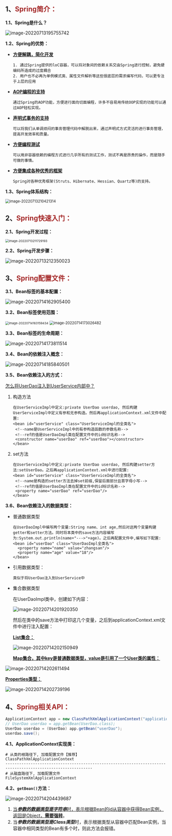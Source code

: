 ## 1、<span style="color:brown">Spring简介：</span>

**1.1、Spring是什么？**

![image-20220713195755742](https://raw.githubusercontent.com/root-bine/image/main/Typora-image/Spring%E7%9A%84%E5%90%AB%E4%B9%89.png)

**1.2、Spring的优势：**

- **<u>方便解耦，简化开发</u>**

  ```apl
  1. 通过Spring提供的loC容器，可以将对象间的依赖关系交由Spring进行控制，避免硬编码所造成的过度耦合
  2. 用户也不必再为单例模式类、属性文件解析等这些很底层的需求编写代码，可以更专注于上层的应用
  ```

- **<u>AOP编程的支持</u>**

  ```apl
  通过Spring的AOP功能，方便进行面向切面编程，许多不容易用传统OOP实现的功能可以通过AOP轻松实现。
  ```

- **<u>声明式事务的支持</u>**

  ```apl
  可以将我们从单调烦闷的事务管理代码中解脱出来，通过声明式方式灵活的进行事务管理，提高开发效率和质量。
  ```

- <u>**方便编程测试**</u>

  ```apl
  可以用非容器依赖的编程方式进行几乎所有的测试工作，测试不再是昂贵的操作，而是随手可做的事情。
  ```

- **<u>方便集成各种优秀的框架</u>**

  ```apl
  Spring对各种优秀框架(Struts、Hibernate、Hessian、Quartz等)的支持。
  ```

**1.3、Spring体系结构：**

<img src="https://raw.githubusercontent.com/root-bine/image/main/Typora-image/Spring%E4%BD%93%E7%B3%BB%E7%BB%93%E6%9E%84.png" alt="image-20220713210421314" style="zoom:80%;" />



## 2、<span style="color:brown">Spring快速入门：</span>

**2.1、Spring开发过程：**

<img src="https://raw.githubusercontent.com/root-bine/image/main/Typora-image/Spring%E5%BC%80%E5%8F%91%E8%BF%87%E7%A8%8B.png" alt="image-20220713211729193" style="zoom:67%;" />

**2.2、Spring开发步骤：**

![image-20220713212350023](https://raw.githubusercontent.com/root-bine/image/main/Typora-image/Spring%E5%BC%80%E5%8F%91%E6%AD%A5%E9%AA%A4.png)

## 3、<span style="color:brown">Spring配置文件：</span>

**3.1、Bean标签的基本配置：**

![image-20220714162905400](https://raw.githubusercontent.com/root-bine/image/main/Typora-image/Bean%E6%A0%87%E7%AD%BE%E7%9A%84%E9%85%8D%E7%BD%AE.png)

**3.2、Bean标签使用范围：**

<img src="https://raw.githubusercontent.com/root-bine/image/main/Typora-image/Bean%E6%A0%87%E7%AD%BE%E8%8C%83%E5%9B%B4.png" alt="image-20220714163159434" style="zoom:67%;" />

<img src="https://raw.githubusercontent.com/root-bine/image/main/Typora-image/Bean%E6%A0%87%E7%AD%BE%E8%AF%A6%E8%A7%A3.png" alt="image-20220714173026482" style="zoom: 80%;" />

**3.3、Bean标签的生命周期：**

![image-20220714173811514](https://raw.githubusercontent.com/root-bine/image/main/Typora-image/Bean%E6%A0%87%E7%AD%BE%E7%94%9F%E5%91%BD%E5%91%A8%E6%9C%9F.png)

**3.4、Bean的依赖注入概念：**

![image-20220714185840501](https://raw.githubusercontent.com/root-bine/image/main/Typora-image/Bean%E4%BE%9D%E8%B5%96%E6%B3%A8%E5%85%A5%E6%A6%82%E5%BF%B5.png)

**3.5、Bean依赖注入的方式：**

<u>怎么将UserDao注入到UserService内部中？</u>

1. 构造方法

   ```apl
   在UserServiceImpl中定义:private UserDao userdao, 然后构建UserServiceImpl中定义有参和无参构造。然后再applicationContext.xml文件中配置:
   <bean id="userService" class="UserServiceImpl的全类名">
   	<!--name是UserServiceImpl中的有参构造函数的参数名称-->
   	<!--ref的值是UserDaoImpl类在配置文件中的id标识名称-->
   	<constructor name="userDao" ref="userDao"></constructor>
   </bean>
   ```

2. set方法

   ```apl
   在UserServiceImpl中定义:private UserDao userdao, 然后构建setter方法:setUserDao。之后再applicationContext.xml中进行配置:
   <bean id="userService" class="UserServiceImpl的全类名">
   	<!--name是构造的setter方法去掉set前缀,保留后面部分且首字母小写-->
   	<!--ref的值是UserDaoImpl类在配置文件中的id标识名称-->
   	<property name="userDao" ref="userDao"/>
   </bean>
   ```

**3.6、Bean依赖注入的数据类型：**

- 普通数据类型

  ```apl
  在UserDaoImpl中编写两个变量:String name、int age,然后对这两个变量构建getter和setter方法。同时将本类中的save方法内容编写为:System.out.println(name+"--->"+age)。之后再配置文件中,编写如下配置:
  <bean id="userDao" class="UserDaoImpl全类名">
  	<property name="name" value="zhangsan"/>
  	<property name="age" value="18"/>
  </bean>
  ```

- 引用数据类型：

  ```apl
  类似于将UserDao注入到UserService中
  ```

- 集合数据类型

  在UserDaoImpl类中，创建如下内容：

  ![image-20220714201920350](https://raw.githubusercontent.com/root-bine/image/main/Typora-image/Bean%E6%B3%A8%E5%85%A5%E9%9B%86%E5%90%88%E6%95%B0%E6%8D%AE%E7%B1%BB%E5%9E%8B01.png)

  然后在类中的save方法中打印这几个变量，之后到applicationContext.xml文件中进行注入配置：

  **<u>List集合：</u>**

  ![image-20220714202150949](https://raw.githubusercontent.com/root-bine/image/main/Typora-image/Bean%E6%B3%A8%E5%85%A5%E9%9B%86%E5%90%88%E6%95%B0%E6%8D%AE%E7%BB%93%E6%9E%8402.png)

  **<u>Map集合，其中key是普通数据类型，value是引用了一个User类的属性：</u>**

![image-20220714202611494](https://raw.githubusercontent.com/root-bine/image/main/Typora-image/Bean%E6%B3%A8%E5%85%A5%E9%9B%86%E5%90%88%E6%95%B0%E6%8D%AE%E7%B1%BB%E5%9E%8B03.png)

**<u>Properties类型：</u>**

![image-20220714202739196](https://raw.githubusercontent.com/root-bine/image/main/Typora-image/Bean%E6%B3%A8%E5%85%A5%E9%9B%86%E5%90%88%E6%95%B0%E6%8D%AE%E7%B1%BB%E5%9E%8B04.png)

## 4、<span style="color:brown">Spring相关API：</span>

```java
ApplicationContext app = new ClassPathXmlApplicationContext("applicationContext.xml");
// UserDao userdao = app.getBean(UserDao.class);
UserDao userdao = (UserDao) app.getBean("userDao");
userdao.save();
```

**4.1、ApplicationContext实现类：**

```apl
# 从类的根路径下, 加载配置文件【推荐】
ClassPathXmlApplicationContext
------------------------------------------------------------------------------------------------------------
# 从磁盘路径下, 加载配置文件
FileSystemXmlApplicationContext
```

**4.2、`getBean()`方法：**

![image-20220714204439687](https://raw.githubusercontent.com/root-bine/image/main/Typora-image/getBean%E6%96%B9%E6%B3%95%E4%BD%BF%E7%94%A8.png)

1. <u>当***参数的数据类型是字符串***时，表示根据Bean的id从容器中获得Bean实例，返回是Object，**需要强转**</u>。
2. 当***参数的数据类型是Class类型***时，表示根据类型从容器中匹配Bean实例，当容器中相同类型的Bean有多个时，则此方法会报错。
